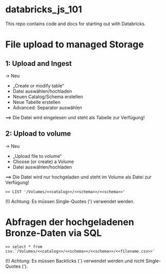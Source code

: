 # databricks_js_101
This repo contains code and docs for starting out with Databricks.

# File upload to managed Storage

## 1: Upload and Ingest
-> Neu
- „Create or modify table“
- Datei auswählen/hochladen
- Neuen Catalog/Schema erstellen
- Neue Tabelle erstellen
- Advanced: Separator auswählen

==> Die Datei wird eingelesen und steht als Tabelle zur Verfügung!


## 2: Upload to volume
-> Neu
- „Upload file to volume“
- Choose (or create) a Volume
- Datei auswählen/hochladen

==> Die Datei wird nur hochgeladen und steht im Volume als Datei zur Verfügung!

```
>> LIST '/Volumes/<<catalog>>/<<schema>>/<<schema>>'
```
(!) Achtung: Es müssen Single-Quotes (') verwendet werden.



# Abfragen der hochgeladenen Bronze-Daten via SQL
```
>> select * from csv.`/Volumes/<<catalog>>/<<schema>>/<<schema>>/<<filename.csv>>`
```
(!) Achtung: Es müssen Backticks (`) verwendet werden und nicht Single-Quotes (').

